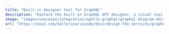 ```yaml
---
title: "Built-in designer tool for GraphQL"
description: "Explore the built-in GraphQL API designer, a visual tool in the Ballerina VS Code plugin. Easily design and prototype GraphQL APIs for a smooth development experience. Improve your GraphQL services with this visual tool."
image: "images/usecases/integration/apollo-graphql/graphql-diagram-editor.png"
url: "https://wso2.com/ballerina/vscode/docs/design-the-services/graphql-api-designer/"
---
```

